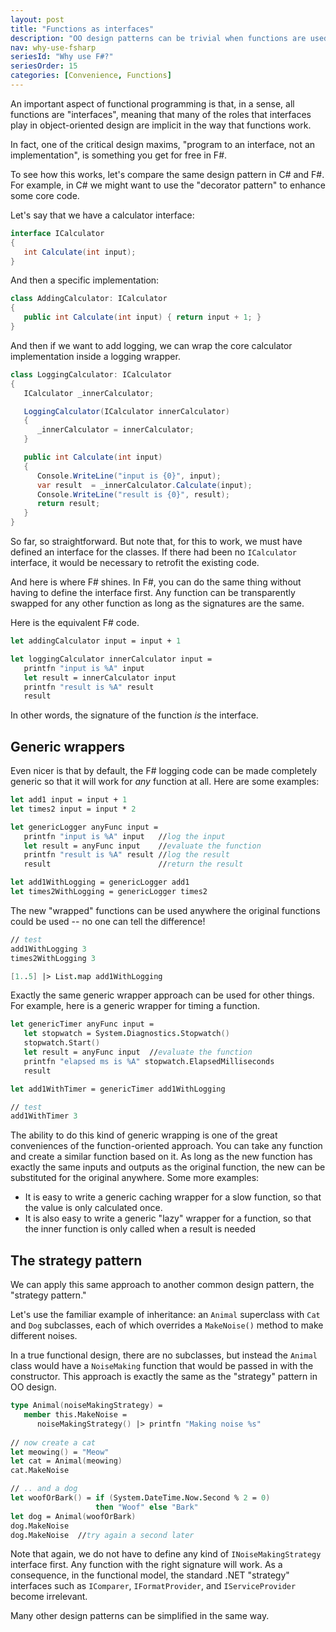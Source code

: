 ```yaml
---
layout: post
title: "Functions as interfaces"
description: "OO design patterns can be trivial when functions are used"
nav: why-use-fsharp
seriesId: "Why use F#?"
seriesOrder: 15
categories: [Convenience, Functions]
---
```



An important aspect of functional programming is that, in a sense, all functions are "interfaces", meaning that many of the roles that interfaces play in object-oriented design are implicit in the way that functions work. 

In fact, one of the critical design maxims, "program to an interface, not an implementation", is something you get for free in F#.

To see how this works, let's compare the same design pattern in C# and F#. For example, in C# we might want to use the "decorator pattern" to enhance some core code. 

Let's say that we have a calculator interface:

```csharp
interface ICalculator 
{
   int Calculate(int input);
}
```

And then a specific implementation:

```csharp
class AddingCalculator: ICalculator
{
   public int Calculate(int input) { return input + 1; }
}
```

And then if we want to add logging, we can wrap the core calculator implementation inside a logging wrapper.

```csharp
class LoggingCalculator: ICalculator
{
   ICalculator _innerCalculator;

   LoggingCalculator(ICalculator innerCalculator)
   {
      _innerCalculator = innerCalculator;
   }

   public int Calculate(int input) 
   { 
      Console.WriteLine("input is {0}", input);
      var result  = _innerCalculator.Calculate(input);
      Console.WriteLine("result is {0}", result);
      return result; 
   }
}
```

So far, so straightforward. But note that, for this to work, we must have defined an interface for the classes. If there had been no `ICalculator` interface, it would be necessary to retrofit the existing code.

And here is where F# shines. In F#, you can do the same thing without having to define the interface first. Any function can be transparently swapped for any other function as long as the signatures are the same. 

Here is the equivalent F# code.

```fsharp
let addingCalculator input = input + 1

let loggingCalculator innerCalculator input = 
   printfn "input is %A" input
   let result = innerCalculator input
   printfn "result is %A" result
   result
```   

In other words, the signature of the function *is* the interface.  
   
## Generic wrappers

Even nicer is that by default, the F# logging code can be made completely generic so that it will work for *any* function at all. Here are some examples:

```fsharp
let add1 input = input + 1
let times2 input = input * 2

let genericLogger anyFunc input = 
   printfn "input is %A" input   //log the input
   let result = anyFunc input    //evaluate the function
   printfn "result is %A" result //log the result
   result                        //return the result

let add1WithLogging = genericLogger add1
let times2WithLogging = genericLogger times2
```

The new "wrapped" functions can be used anywhere the original functions could be used -- no one can tell the difference!

```fsharp
// test
add1WithLogging 3
times2WithLogging 3

[1..5] |> List.map add1WithLogging
```

Exactly the same generic wrapper approach can be used for other things. For example, here is a generic wrapper for timing a function.

```fsharp
let genericTimer anyFunc input = 
   let stopwatch = System.Diagnostics.Stopwatch()
   stopwatch.Start() 
   let result = anyFunc input  //evaluate the function
   printfn "elapsed ms is %A" stopwatch.ElapsedMilliseconds
   result

let add1WithTimer = genericTimer add1WithLogging 

// test
add1WithTimer 3
```

The ability to do this kind of generic wrapping is one of the great conveniences of the function-oriented approach. You can take any function and create a similar function based on it.  As long as the new function has exactly the same inputs and outputs as the original function, the new can be substituted for the original anywhere.  Some more examples:

* It is easy to write a generic caching wrapper for a slow function, so that the value is only calculated once.
* It is also easy to write a generic "lazy" wrapper for a function, so that the inner function is only called when a result is needed

## The strategy pattern 

We can apply this same approach to another common design pattern, the "strategy pattern." 

Let's use the familiar example of inheritance: an `Animal` superclass with `Cat` and `Dog` subclasses, each of which overrides a `MakeNoise()` method to make different noises. 

In a true functional design, there are no subclasses, but instead the `Animal` class would have a `NoiseMaking` function that would be passed in with the constructor.   This approach is exactly the same as the "strategy" pattern in OO design.

```fsharp
type Animal(noiseMakingStrategy) = 
   member this.MakeNoise = 
      noiseMakingStrategy() |> printfn "Making noise %s" 
   
// now create a cat 
let meowing() = "Meow"
let cat = Animal(meowing)
cat.MakeNoise

// .. and a dog
let woofOrBark() = if (System.DateTime.Now.Second % 2 = 0) 
                   then "Woof" else "Bark"
let dog = Animal(woofOrBark)
dog.MakeNoise
dog.MakeNoise  //try again a second later
```

Note that again, we do not have to define any kind of `INoiseMakingStrategy` interface first. Any function with the right signature will work.
As a consequence, in the functional model, the standard .NET "strategy" interfaces such as `IComparer`, `IFormatProvider`, and `IServiceProvider` become irrelevant.

Many other design patterns can be simplified in the same way.

